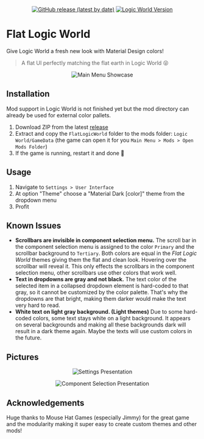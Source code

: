 <p align="center">
  <a href="https://github.com/mastercaution/FlatLogicWorld/releases">
    <img alt="GitHub release  (latest by date)" src="https://img.shields.io/github/v/release/mastercaution/FlatLogicWorld?logo=github&style=flat-square" /></a> 
  <a href="https://logicworld.net/" >
    <img alt="Logic World Version" src="https://img.shields.io/badge/Logic%20World-v0.90-informational?style=flat-square" /></a>
</p>


# Flat Logic World
Give Logic World a fresh new look with Material Design colors! 

> A flat UI perfectly matching the flat earth in Logic World :stuck_out_tongue_closed_eyes:

<p align="center">
  <img alt="Main Menu Showcase" src="https://user-images.githubusercontent.com/16451370/138568334-a33af1e4-1d8e-402a-b0d1-d2ae1511e6a8.png" />
</p>


## Installation
Mod support in Logic World is not finished yet but the mod directory can already be used for external color pallets.

1. Download ZIP from the latest [release](https://github.com/mastercaution/FlatLogicWorld/releases)
2. Extract and copy the `FlatLogicWorld` folder to the mods folder: `Logic World/GameData` (the game can open it for you `Main Menu > Mods > Open Mods Folder`)
3. If the game is running, restart it and done :tada:

## Usage
1. Navigate to `Settings > User Interface`
2. At option "Theme" choose a "Material Dark [color]" theme from the dropdown menu
3. Profit

## Known Issues
- __Scrollbars are invisible in component selection menu.__ The scroll bar in the component selection menu is assigned to the color `Primary` and the scrollbar background to `Tertiary`. Both colors are equal in the _Flat Logic World_ themes giving them the flat and clean look. Hovering over the scrollbar will reveal it. This only effects the scrollbars in the component selection menu, other scrollbars use other colors that work well.
- __Text in dropdowns are gray and not black.__ The text color of the selected item in a collapsed dropdown element is hard-coded to that gray, so it cannot be customized by the color palette. That's why the dropdowns are that bright, making them darker would make the text very hard to read.
- __White text on light gray background. (Light themes)__ Due to some hard-coded colors, some text stays white on a light background. It appears on several backgrounds and making all these backgrounds dark will result in a dark theme again. Maybe the texts will use custom colors in the future.

## Pictures
<p align="center">
  <img alt="Settings Presentation" src="https://user-images.githubusercontent.com/16451370/138568434-702bd290-0a4a-4c81-ace1-5cf7264599fd.gif" />
</p>

<p align="center">
  <img alt="Component Selection Presentation" src="https://user-images.githubusercontent.com/16451370/138568439-1233439a-7b93-4853-a55a-af2e60d1d299.gif" />
</p>


## Acknowledgements
Huge thanks to Mouse Hat Games (especially Jimmy) for the great game and the modularity making it super easy to create custom themes and other mods!
